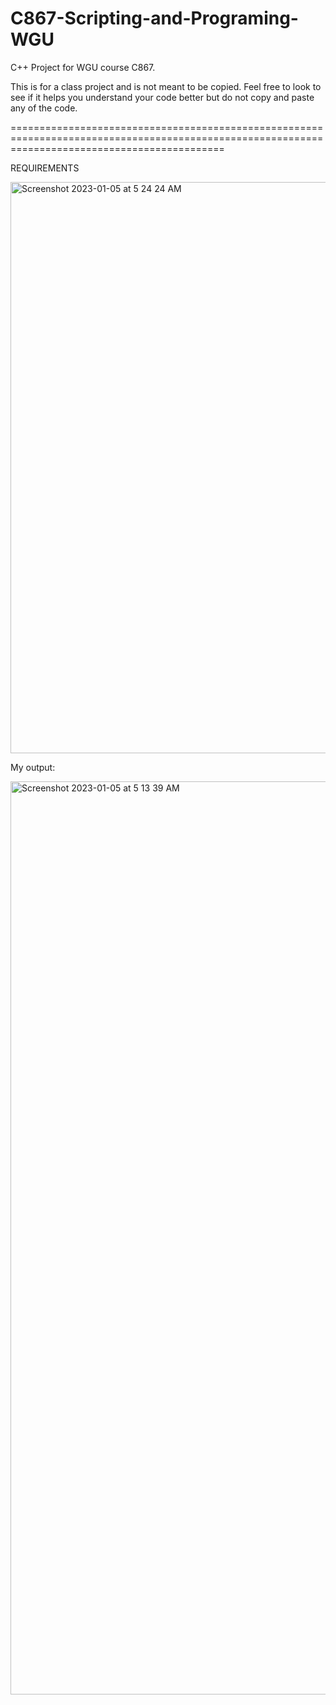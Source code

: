 # C867-Scripting-and-Programing-WGU

C++ Project for WGU course C867. 

This is for a class project and is not meant to be copied. Feel free to look to see if it helps you understand your code better but do not copy and paste any of the code. 

=================================================================================================================================================

REQUIREMENTS 

<img width="914" alt="Screenshot 2023-01-05 at 5 24 24 AM" src="https://user-images.githubusercontent.com/111329424/210769235-016107e3-337a-4171-9c64-c9d512832991.png">

My output:

<img width="1461" alt="Screenshot 2023-01-05 at 5 13 39 AM" src="https://user-images.githubusercontent.com/111329424/210768633-f24b9640-5b43-4704-9308-07d6aa64e9a5.png">
